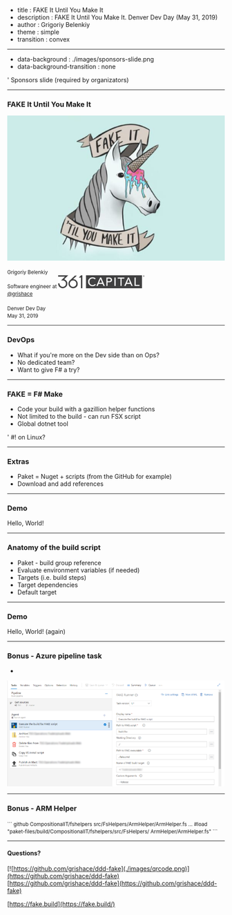 - title : FAKE It Until You Make It
- description : FAKE It Until You Make It. Denver Dev Day (May 31, 2019)
- author : Grigoriy Belenkiy
- theme : simple
- transition : convex

***
- data-background : ./images/sponsors-slide.png
- data-background-transition : none

' Sponsors slide (required by organizators)

***

### FAKE It Until You Make It

![FAKE It](./images/fake-it-unicorn.jpg)

<small>Grigoriy Belenkiy<br/>
Software engineer at ![361 Capital](./images/361-logo-gray.png#align-hack)
<br/>
<a href="https://twitter.com/@grishace/">@grishace</a>
<br/>
<br/>
Denver Dev Day<br/>
May 31, 2019</small>

***

### DevOps

* What if you're more on the Dev side than on Ops?
* No dedicated team?
* Want to give F# a try?

***

### FAKE = F# Make

* Code your build with a gazillion helper functions
* Not limited to the build - can run FSX script
* Global dotnet tool

' #! on Linux?

***

### Extras

* Paket = Nuget + scripts (from the GitHub for example)
* Download and add references

***

### Demo

Hello, World!

***

### Anatomy of the build script

* Paket - build group reference
* Evaluate environment variables (if needed)
* Targets (i.e. build steps)
* Target dependencies
* Default target

***

### Demo

Hello, World! (again)

***

### Bonus - Azure pipeline task

*
![Azure pipeline](./images/azure.png)

---

### Bonus - ARM Helper

<small>
```
github CompositionalIT/fshelpers src/FsHelpers/ArmHelper/ArmHelper.fs
...
#load "paket-files/build/CompositionalIT/fshelpers/src/FsHelpers/
       ArmHelper/ArmHelper.fs"
```
</small>

***

#### Questions?

[![https://github.com/grishace/ddd-fake](./images/qrcode.png)](https://github.com/grishace/ddd-fake)<br/>
[https://github.com/grishace/ddd-fake](https://github.com/grishace/ddd-fake)

[https://fake.build](https://fake.build/)
